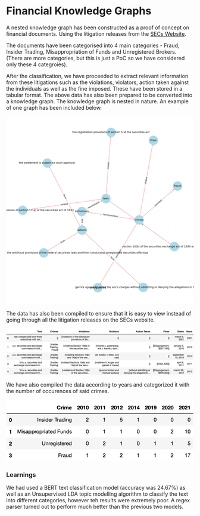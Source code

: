 # Financial Knowledge Graphs

A nested knowledge graph has been constructed as a proof of concept on financial documents. Using the litigation releases from the [SECs Website](https://www.sec.gov/litigation/litreleases.htm).

The documents have been categorised into 4 main categories - Fraud, Insider Trading, Misappropriation of Funds and Unregistered Brokers. (There are more categories, but this is just a PoC so we have considered only these 4 categroies).

After the classification, we have proceeded to extract relevant information from these litigations such as the violations, violators, action taken against the individuals as well as the fine imposed. These have been stored in a tabular format. The above data has also been prepared to be converted into a knowledge graph. The knowledge graph is nested in nature.
An example of one graph has been included below. 

![Sample Knowledge Graph](/results/images/revamped_kg10.png)

The data has also been compiled to ensure that it is easy to view instead of going through all the litigation releases on the SECs website.

![Releases](/results/images/releases.png)

We have also compiled the data according to years and categorized it with the number of occurences of said crimes.

![Years](/results/images/years.png)

### Learnings

We had used a BERT text classification model (accuracy was 24.67%) as well as an Unsupervised LDA topic modelling algorithm to classify the text into different categories, however teh results were extremely poor. A regex parser turned out to perform much better than the previous two models. 
